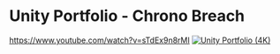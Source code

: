 # Unity Portfolio - Chrono Breach


https://www.youtube.com/watch?v=sTdEx9n8rMI
[![Unity Portfolio (4K)](https://img.youtube.com/vi/sTdEx9n8rMI/0.jpg?v=1)](https://www.youtube.com/watch?v=sTdEx9n8rMI)



